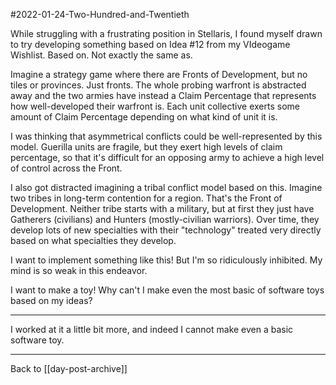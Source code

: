 #2022-01-24-Two-Hundred-and-Twentieth 

While struggling with a frustrating position in Stellaris, I found myself drawn to try developing something based on Idea #12 from my VIdeogame Wishlist.  Based on.  Not exactly the same as.

Imagine a strategy game where there are Fronts of Development, but no tiles or provinces.  Just fronts.  The whole probing warfront is abstracted away and the two armies have instead a Claim Percentage that represents how well-developed their warfront is.  Each unit collective exerts some amount of Claim Percentage depending on what kind of unit it is.

I was thinking that asymmetrical conflicts could be well-represented by this model.  Guerilla units are fragile, but they exert high levels of claim percentage, so that it's difficult for an opposing army to achieve a high level of control across the Front.

I also got distracted imagining a tribal conflict model based on this.  Imagine two tribes in long-term contention for a region.  That's the Front of Development.  Neither tribe starts with a military, but at first they just have Gatherers (civilians) and Hunters (mostly-civilian warriors).  Over time, they develop lots of new specialties with their "technology" treated very directly based on what specialties they develop.

I want to implement something like this!  But I'm so ridiculously inhibited.  My mind is so weak in this endeavor.

I want to make a toy!  Why can't I make even the most basic of software toys based on my ideas?

---
I worked at it a little bit more, and indeed I cannot make even a basic software toy.

---
Back to [[day-post-archive]]